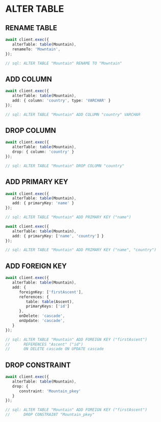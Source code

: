 # ALTER TABLE

## RENAME TABLE

```typescript
await client.exec({
   alterTable: table(Mountain),
   renameTo: 'Mowntain',
});

// sql: ALTER TABLE "Mountain" RENAME TO "Mowntain"
```

## ADD COLUMN

```typescript
await client.exec({
   alterTable: table(Mountain),
   add: { column: 'country', type: 'VARCHAR' }
});

// sql: ALTER TABLE "Mountain" ADD COLUMN "country" VARCHAR
```

## DROP COLUMN

```typescript
await client.exec({
   alterTable: table(Mountain),
   drop: { column: 'country' }
});

// sql: ALTER TABLE "Mountain" DROP COLUMN "country"
```

## ADD PRIMARY KEY

```typescript
await client.exec({
   alterTable: table(Mountain),
   add: { primaryKey: 'name' }
});

// sql: ALTER TABLE "Mountain" ADD PRIMARY KEY ("name")
```


```typescript
await client.exec({
   alterTable: table(Mountain),
   add: { primaryKey: ['name', 'country'] }
});

// sql: ALTER TABLE "Mountain" ADD PRIMARY KEY ("name", "country")
```


## ADD FOREIGN KEY

```typescript
await client.exec({
   alterTable: table(Mountain),
   add: { 
      foreignKey: ['firstAscent'], 
      references: { 
         table: table(Ascent), 
         primaryKeys: ['id'] 
      }, 
      onDelete: 'cascade', 
      onUpdate: 'cascade',
   }
});

// sql: ALTER TABLE "Mountain" ADD FOREIGN KEY ("firstAscent") 
//      REFERENCES "Ascent" ("id") 
//      ON DELETE cascade ON UPDATE cascade
```


## DROP CONSTRAINT

```typescript
await client.exec({
   alterTable: table(Mountain),
   drop: { 
      constraint: 'Mountain_pkey'
   }
});

// sql: ALTER TABLE "Mountain" ADD FOREIGN KEY ("firstAscent") 
//      DROP CONSTRAINT "Mountain_pkey"
```

